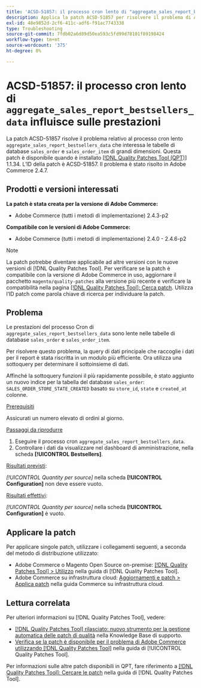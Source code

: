 ```yaml
---
title: 'ACSD-51857: il processo cron lento di "aggregate_sales_report_bestsellers_data" influisce sulle prestazioni'
description: Applica la patch ACSD-51857 per risolvere il problema di Adobe Commerce dove il processo cron lento "aggregate_sales_report_bestsellers_data" influisce sulle tabelle di database "sales_order" e "sales_order_item" di grandi dimensioni.
exl-id: 48e9852d-2cf6-411c-adf6-f91ac7743338
type: Troubleshooting
source-git-commit: 7fdb02a6d89d50ea593c5fd99d78101f89198424
workflow-type: tm+mt
source-wordcount: '375'
ht-degree: 0%

---
```


# ACSD-51857: il processo cron lento di `aggregate_sales_report_bestsellers_data` influisce sulle prestazioni

La patch ACSD-51857 risolve il problema relativo al processo cron lento `aggregate_sales_report_bestsellers_data` che interessa le tabelle di database `sales_order` e `sales_order_item` di grandi dimensioni. Questa patch è disponibile quando è installato [[!DNL Quality Patches Tool (QPT)]](https://experienceleague.adobe.com/it/docs/commerce-operations/tools/quality-patches-tool/quality-patches-tool-to-self-serve-quality-patches) 1.1.34. L’ID della patch è ACSD-51857. Il problema è stato risolto in Adobe Commerce 2.4.7.

## Prodotti e versioni interessati

**La patch è stata creata per la versione di Adobe Commerce:**

* Adobe Commerce (tutti i metodi di implementazione) 2.4.3-p2

**Compatibile con le versioni di Adobe Commerce:**

* Adobe Commerce (tutti i metodi di implementazione) 2.4.0 - 2.4.6-p2

>[!NOTE]
>
>La patch potrebbe diventare applicabile ad altre versioni con le nuove versioni di [!DNL Quality Patches Tool]. Per verificare se la patch è compatibile con la versione di Adobe Commerce in uso, aggiornare il pacchetto `magento/quality-patches` alla versione più recente e verificare la compatibilità nella pagina [[!DNL Quality Patches Tool]: Cerca patch](https://experienceleague.adobe.com/tools/commerce-quality-patches/index.html?lang=it). Utilizza l’ID patch come parola chiave di ricerca per individuare la patch.

## Problema

Le prestazioni del processo Cron di `aggregate_sales_report_bestsellers_data` sono lente nelle tabelle di database `sales_order` e `sales_order_item`.

Per risolvere questo problema, la query di dati principale che raccoglie i dati per il report è stata riscritta in un modulo più efficiente. Ora utilizza una sottoquery per determinare il sottoinsieme di dati.

Affinché la sottoquery funzioni il più rapidamente possibile, è stato aggiunto un nuovo indice per la tabella del database `sales_order`: `SALES_ORDER_STORE_STATE_CREATED` basato su `store_id`, `state` e `created_at` colonne.

<u>Prerequisiti</u>

Assicurati un numero elevato di ordini al giorno.

<u>Passaggi da riprodurre</u>

1. Eseguire il processo cron `aggregate_sales_report_bestsellers_data`.
1. Controllare i dati da visualizzare nel dashboard di amministrazione, nella scheda **[!UICONTROL Bestsellers]**.

<u>Risultati previsti</u>:

*[!UICONTROL Quantity per source]* nella scheda **[!UICONTROL Configuration]** non deve essere vuoto.

<u>Risultati effettivi</u>:

*[!UICONTROL Quantity per source]* nella scheda **[!UICONTROL Configuration]** è vuoto.

## Applicare la patch

Per applicare singole patch, utilizzare i collegamenti seguenti, a seconda del metodo di distribuzione utilizzato:

* Adobe Commerce o Magento Open Source on-premise: [[!DNL Quality Patches Tool] > Utilizzo](/help/tools/quality-patches-tool/usage.md) nella guida di [!DNL Quality Patches Tool].
* Adobe Commerce su infrastruttura cloud: [Aggiornamenti e patch > Applica patch](https://experienceleague.adobe.com/docs/commerce-cloud-service/user-guide/develop/upgrade/apply-patches.html?lang=it) nella guida Commerce su infrastruttura cloud.

## Lettura correlata

Per ulteriori informazioni su [!DNL Quality Patches Tool], vedere:

* [[!DNL Quality Patches Tool] rilasciato: nuovo strumento per la gestione automatica delle patch di qualità](https://experienceleague.adobe.com/it/docs/commerce-operations/tools/quality-patches-tool/quality-patches-tool-to-self-serve-quality-patches) nella Knowledge Base di supporto.
* [Verifica se la patch è disponibile per il problema di Adobe Commerce utilizzando  [!DNL Quality Patches Tool]](/help/tools/quality-patches-tool/patches-available-in-qpt/check-patch-for-magento-issue-with-magento-quality-patches.md) nella guida di [!UICONTROL Quality Patches Tool].


Per informazioni sulle altre patch disponibili in QPT, fare riferimento a [[!DNL Quality Patches Tool]: Cercare le patch](https://experienceleague.adobe.com/tools/commerce-quality-patches/index.html?lang=it) nella guida di [!DNL Quality Patches Tool].
